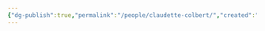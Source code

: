 ```yaml
---
{"dg-publish":true,"permalink":"/people/claudette-colbert/","created":"2025-04-23","updated":"2025-04-23"}
---
```


